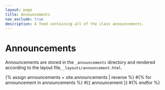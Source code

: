 ```yaml
---
layout: page
title: Announcements
nav_exclude: true
description: A feed containing all of the class announcements.
---
```


# Announcements

Announcements are stored in the `_announcements` directory and rendered according to the layout file, `_layouts/announcement.html`.

{% assign announcements = site.announcements | reverse %}
#{% for announcement in announcements %}
#{{ announcement }}
#{% endfor %}
